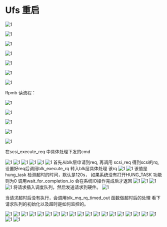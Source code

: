 # Ufs 重启

![1](/tmpimage/ufs%20卡住%20重启流程2023-12-07-17-11-11.png)

![1](/tmpimage/ufs%20卡住%20重启流程2023-12-07-16-49-41.png)

![1](/tmpimage/ufs%20卡住%20重启流程2023-12-07-16-50-21.png)

![1](/tmpimage/ufs%20卡住%20重启流程2023-12-07-16-50-31.png)

![1](/tmpimage/ufs%20卡住%20重启流程2023-12-07-16-50-40.png)

![1](/tmpimage/ufs%20卡住%20重启流程2023-12-07-16-51-02.png)

![1](/tmpimage/ufs%20卡住%20重启流程2023-12-07-16-51-10.png)

Rpmb 读流程：

![1](/tmpimage/ufs%20卡住%20重启流程2023-12-07-16-51-24.png)

![1](/tmpimage/ufs%20卡住%20重启流程2023-12-07-16-51-29.png)

![1](/tmpimage/ufs%20卡住%20重启流程2023-12-07-16-51-39.png)

![1](/tmpimage/ufs%20卡住%20重启流程2023-12-07-16-51-45.png)

![1](/tmpimage/ufs%20卡住%20重启流程2023-12-07-16-51-49.png)

在scsi_execute_req 中具体处理下发的cmd

![1](/tmpimage/ufs%20卡住%20重启流程2023-12-07-16-51-58.png)
![1](/tmpimage/ufs%20卡住%20重启流程2023-12-07-16-52-02.png)
![1](/tmpimage/ufs%20卡住%20重启流程2023-12-07-16-52-08.png)
![1](/tmpimage/ufs%20卡住%20重启流程2023-12-07-16-52-15.png)
![1](/tmpimage/ufs%20卡住%20重启流程2023-12-07-16-52-25.png)
![1](/tmpimage/ufs%20卡住%20重启流程2023-12-07-16-52-29.png)
首先从blk层申请到req, 再调用 scsi_req 得到scsi的rq,设置好req后调用blk_execute_rq
转入blk层具体处理 该rq
![1](/tmpimage/ufs%20卡住%20重启流程2023-12-07-16-52-38.png)
![1](/tmpimage/ufs%20卡住%20重启流程2023-12-07-16-52-43.png)
该值是hung_task 检测超时的时间，默认是120s， 如果系统没有打开HUNG_TASK 功能则为0
调用wait_for_completion_io 会在系统IO操作完成后才返回
![1](/tmpimage/ufs%20卡住%20重启流程2023-12-07-16-52-48.png)
![1](/tmpimage/ufs%20卡住%20重启流程2023-12-07-16-52-54.png)
![1](/tmpimage/ufs%20卡住%20重启流程2023-12-07-16-52-59.png)
![1](/tmpimage/ufs%20卡住%20重启流程2023-12-07-16-53-03.png)
将请求插入调度队列，然后发送请求到硬件。
![1](/tmpimage/ufs%20卡住%20重启流程2023-12-07-16-53-09.png)

当请求超时后没有执行，会调用blk_mq_rq_timed_out 函数做超时后的处理
看下请求队列的初始化以及超时是如何监控的。

![1](/tmpimage/ufs%20卡住%20重启流程2023-12-07-16-53-29.png)
![1](/tmpimage/ufs%20卡住%20重启流程2023-12-07-16-53-34.png)
![1](/tmpimage/ufs%20卡住%20重启流程2023-12-07-16-53-38.png)
![1](/tmpimage/ufs%20卡住%20重启流程2023-12-07-16-53-46.png)
![1](/tmpimage/ufs%20卡住%20重启流程2023-12-07-16-53-50.png)
![1](/tmpimage/ufs%20卡住%20重启流程2023-12-07-16-53-55.png)
![1](/tmpimage/ufs%20卡住%20重启流程2023-12-07-16-53-59.png)
![1](/tmpimage/ufs%20卡住%20重启流程2023-12-07-16-54-06.png)
![1](/tmpimage/ufs%20卡住%20重启流程2023-12-07-16-54-11.png)
![1](/tmpimage/ufs%20卡住%20重启流程2023-12-07-16-54-15.png)
![1](/tmpimage/ufs%20卡住%20重启流程2023-12-07-16-54-19.png)
![1](/tmpimage/ufs%20卡住%20重启流程2023-12-07-16-54-22.png)
![1](/tmpimage/ufs%20卡住%20重启流程2023-12-07-16-54-26.png)
![1](/tmpimage/ufs%20卡住%20重启流程2023-12-07-16-54-30.png)
![1](/tmpimage/ufs%20卡住%20重启流程2023-12-07-16-54-35.png)
![1](/tmpimage/ufs%20卡住%20重启流程2023-12-07-16-54-38.png)
![1](/tmpimage/ufs%20卡住%20重启流程2023-12-07-16-54-43.png)
![1](/tmpimage/ufs%20卡住%20重启流程2023-12-07-16-54-48.png)
![1](/tmpimage/ufs%20卡住%20重启流程2023-12-07-16-54-52.png)
![1](/tmpimage/ufs%20卡住%20重启流程2023-12-07-16-55-01.png)
![1](/tmpimage/ufs%20卡住%20重启流程2023-12-07-16-55-05.png)

